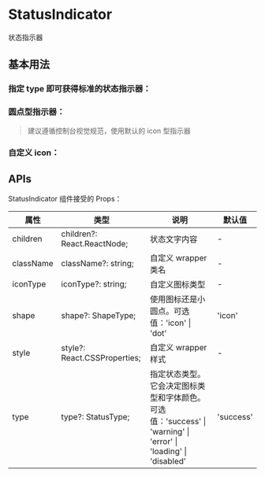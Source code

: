 # StatusIndicator

状态指示器

## 基本用法

### 指定 type 即可获得标准的状态指示器：

<code src="./demo/basic.tsx" ></code>

### 圆点型指示器：

<code src="./demo/dot.tsx" ></code>

> 建议遵循控制台视觉规范，使用默认的 icon 型指示器

### 自定义 icon：

<code src="./demo/custom-icon.tsx" ></code>

## APIs

StatusIndicator 组件接受的 Props：

| 属性      | 类型                         | 说明                                                                                                                 | 默认值    |
| --------- | ---------------------------- | -------------------------------------------------------------------------------------------------------------------- | --------- |
| children  | children?: React.ReactNode;  | 状态文字内容                                                                                                         | -         |
| className | className?: string;          | 自定义 wrapper 类名                                                                                                  | -         |
| iconType  | iconType?: string;           | 自定义图标类型                                                                                                       | -         |
| shape     | shape?: ShapeType;           | 使用图标还是小圆点。可选值：'icon' \| 'dot'                                                                          | 'icon'    |
| style     | style?: React.CSSProperties; | 自定义 wrapper 样式                                                                                                  | -         |
| type      | type?: StatusType;           | 指定状态类型。它会决定图标类型和字体颜色。<br />可选值：'success' \| 'warning' \| 'error' \| 'loading' \| 'disabled' | 'success' |
